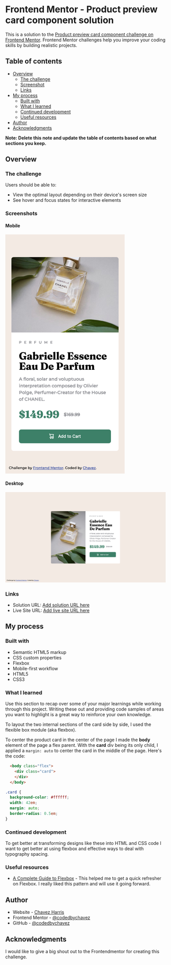 # Frontend Mentor - Product preview card component solution

This is a solution to the [Product preview card component challenge on Frontend Mentor](https://www.frontendmentor.io/challenges/product-preview-card-component-GO7UmttRfa). Frontend Mentor challenges help you improve your coding skills by building realistic projects. 

## Table of contents

- [Overview](#overview)
  - [The challenge](#the-challenge)
  - [Screenshot](#screenshot)
  - [Links](#links)
- [My process](#my-process)
  - [Built with](#built-with)
  - [What I learned](#what-i-learned)
  - [Continued development](#continued-development)
  - [Useful resources](#useful-resources)
- [Author](#author)
- [Acknowledgments](#acknowledgments)

**Note: Delete this note and update the table of contents based on what sections you keep.**

## Overview

### The challenge

Users should be able to:

- View the optimal layout depending on their device's screen size
- See hover and focus states for interactive elements

### Screenshots

#### Mobile

![Mobile Screenshot](./mobile_screenshot.png)
#### Desktop

![Desktop Screenshot](./desktop_screenshot.png)

### Links

- Solution URL: [Add solution URL here](https://your-solution-url.com)
- Live Site URL: [Add live site URL here](https://your-live-site-url.com)

## My process

### Built with

- Semantic HTML5 markup
- CSS custom properties
- Flexbox
- Mobile-first workflow
- HTML5
- CSS3

### What I learned

Use this section to recap over some of your major learnings while working through this project. Writing these out and providing code samples of areas you want to highlight is a great way to reinforce your own knowledge.

To layout the two internal sections of the card side by side, I used the flexible box module (aka flexbox).

To center the product card in the center of the page I made the **body** element of the page a flex parent. With the **card** div being its only child, I applied a `margin: auto` to center the card in the middle of the page. Here's the code:

```html
  <body class="flex">
    <div class="card">
    </div>
  </body>
```
```css
.card {
  background-color: #ffffff;
  width: 42em;
  margin: auto;
  border-radius: 0.5em;
}
```

### Continued development

To get better at transforming designs like these into HTML and CSS code I want to get better at using flexbox and effective ways to deal with typography spacing.

### Useful resources

- [A Complete Guide to Flexbox](https://css-tricks.com/snippets/css/a-guide-to-flexbox/) - This helped me to get a quick refresher on Flexbox. I really liked this pattern and will use it going forward.

## Author

- Website - [Chavez Harris](https://www.codedbychavez.com)
- Frontend Mentor - [@codedbychavez](https://www.frontendmentor.io/profile/codedbychavez)
- GitHub - [@codedbychavez](https://www.github.com/codedbychavez)

## Acknowledgments

I would like to give a big shout out to the Frontendmentor for creating this challenge.

